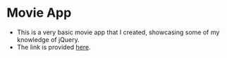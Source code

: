 # Movie App
- This is a very basic movie app that I created, showcasing some of my knowledge of jQuery.
- The link is provided [here](https://jlh040.github.io/Movie-App/).
